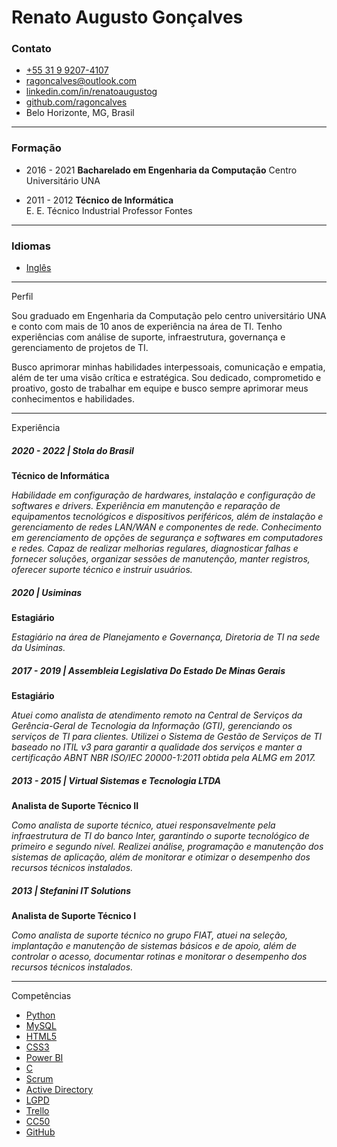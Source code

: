 # Renato Augusto Gonçalves   


### Contato

*   [+55 31 9 9207-4107](https://wa.me/5531992074107)
*   [ragoncalves@outlook.com](mailto:ragoncalves@outlook.com)
*   [linkedin.com/in/renatoaugustog](https://www.linkedin.com/in/renatoaugustog/)
*   [github.com/ragoncalves](https://github.com/ragoncalves)
*   Belo Horizonte, MG, Brasil
___

### Formação

*   2016 - 2021
    **Bacharelado em Engenharia da Computação** 
    Centro Universitário UNA



*   2011 - 2012
    **Técnico de Informática**  
    E. E. Técnico Industrial Professor Fontes

___  
### Idiomas

*   [Inglês](https://www.efset.org/cert/sf5DgQ)
___

Perfil


Sou graduado em Engenharia da Computação pelo centro universitário UNA e conto com mais de 10 anos de experiência na área de TI. Tenho experiências com análise de suporte, infraestrutura, governança e gerenciamento de projetos de TI.  
  
Busco aprimorar minhas habilidades interpessoais, comunicação e empatia, além de ter uma visão crítica e estratégica. Sou dedicado, comprometido e proativo, gosto de trabalhar em equipe e busco sempre aprimorar meus conhecimentos e habilidades.
___

Experiência


##### 2020 - 2022 | Stola do Brasil 
**Técnico de Informática**

*Habilidade em configuração de hardwares, instalação e configuração de softwares e drivers. Experiência em manutenção e reparação de equipamentos tecnológicos e dispositivos periféricos, além de instalação e gerenciamento de redes LAN/WAN e componentes de rede. Conhecimento em gerenciamento de opções de segurança e softwares em computadores e redes. Capaz de realizar melhorias regulares, diagnosticar falhas e fornecer soluções, organizar sessões de manutenção, manter registros, oferecer suporte técnico e instruir usuários.*


##### 2020 | Usiminas
**Estagiário**

*Estagiário na área de Planejamento e Governança, Diretoria de TI na sede da Usiminas.*


##### 2017 - 2019 | Assembleia Legislativa Do Estado De Minas Gerais
**Estagiário**

*Atuei como analista de atendimento remoto na Central de Serviços da Gerência-Geral de Tecnologia da Informação (GTI), gerenciando os serviços de TI para clientes. Utilizei o Sistema de Gestão de Serviços de TI baseado no ITIL v3 para garantir a qualidade dos serviços e manter a certificação ABNT NBR ISO/IEC 20000-1:2011 obtida pela ALMG em 2017.*


##### 2013 - 2015 | Virtual Sistemas e Tecnologia LTDA
**Analista de Suporte Técnico II**

*Como analista de suporte técnico, atuei responsavelmente pela infraestrutura de TI do banco Inter, garantindo o suporte tecnológico de primeiro e segundo nível. Realizei análise, programação e manutenção dos sistemas de aplicação, além de monitorar e otimizar o desempenho dos recursos técnicos instalados.*


##### 2013 | Stefanini IT Solutions
**Analista de Suporte Técnico I**

*Como analista de suporte técnico no grupo FIAT, atuei na seleção, implantação e manutenção de sistemas básicos e de apoio, além de controlar o acesso, documentar rotinas e monitorar o desempenho dos recursos técnicos instalados.*
___

Competências


*   [Python](https://www.udemy.com/certificate/UC-04e32867-bf50-4c59-9261-d8e3d86479cd)
*   [MySQL](https://www.udemy.com/certificate/UC-732489e2-8d67-4091-9260-0d84411f548c/)
*   [HTML5](none.pdf)
*   [CSS3](none.pdf)
*   [Power BI](https://www.udemy.com/certificate/UC-795e0295-5411-4d1c-8341-56855ccd85d1/)
*   [C](https://www.udemy.com/certificate/UC-77d20356-d60f-4e37-ba5d-9c620b3db726/)
*   [Scrum](https://www.udemy.com/certificate/UC-3752f3bc-3f5d-42ac-9ade-dc635677146a/)
*   [Active Directory](https://www.udemy.com/certificate/UC-e374a9cb-34f8-4e47-b855-a386f34e3fdd/)
*   [LGPD](https://www.udemy.com/certificate/UC-13e5a63f-38a4-4ecc-8fd1-7e88a90a3d29/)
*   [Trello](https://www.udemy.com/certificate/UC-7c870709-03a1-4919-a55a-60aec3d271fd/)
*   [CC50](cc50.pdf)
*   [GitHub](https://www.udemy.com/certificate/UC-b1749887-3824-49d6-bb92-90d903e254ec/)